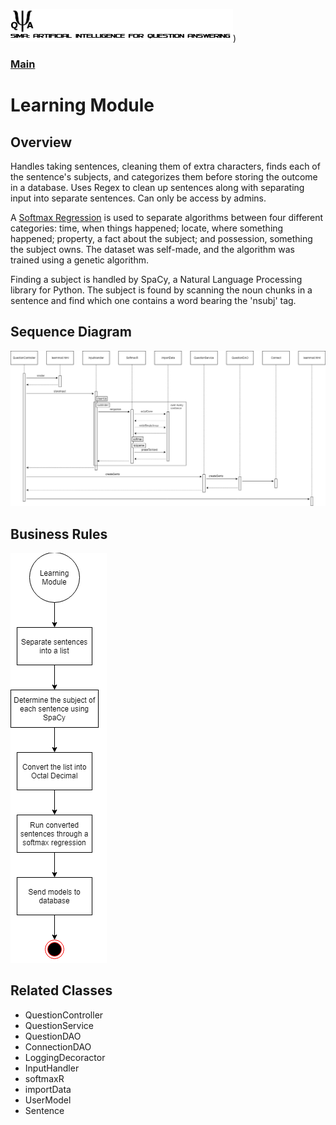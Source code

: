 ![SAI-QA Logo](/Capstone-SAIQA/img/logo.png))
### [Main](/Capstone-SAIQA/README.md)
# Learning Module
## Overview
Handles taking sentences, cleaning them of extra characters, finds each of the sentence's subjects, and categorizes them before storing the outcome in a database.  Uses Regex to clean up sentences along with separating input into separate sentences.  Can only be access by admins.

A [Softmax Regression](https://github.com/mark-mo/docs/blob/master/Capstone-SAIQA/docs/MainAlgorithms.md#softmax-regression) is used to separate algorithms between four different categories: time, when things happened; locate, where something happened; property, a fact about the subject; and possession, something the subject owns.  The dataset was self-made, and the algorithm was trained using a genetic algorithm.

Finding a subject is handled by SpaCy, a Natural Language Processing library for Python.  The subject is found by scanning the noun chunks in a sentence and find which one contains a word bearing the 'nsubj' tag.

## Sequence Diagram
![Sequence Diagram](/Capstone-SAIQA/img/Learn_Module.png)

## Business Rules
![Business Rules](/Capstone-SAIQA/img/Learn_Rules.png)

## Related Classes
- QuestionController
- QuestionService
- QuestionDAO
- ConnectionDAO
- LoggingDecoractor
- InputHandler
- softmaxR
- importData
- UserModel
- Sentence